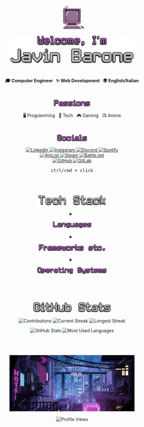 <!--HEADER-->
<p align="center">
  <picture>
    <source media="(prefers-color-scheme: dark)" srcset="https://raw.githubusercontent.com/Javinyx/Javinyx/main/img/computer.gif">
    <img src="https://raw.githubusercontent.com/Javinyx/Javinyx/main/img/computer.gif" width="80px" alt="https://www.deviantart.com/genericcperson/art/internet-787458177" title="internet, by genericcperson on DeviantArt">
  </picture>
</p>
<p align="center">
  <picture>
    <source media="(prefers-color-scheme: dark)" srcset="https://raw.githubusercontent.com/Javinyx/Javinyx/main/img/welcome.png">
    <img src="https://raw.githubusercontent.com/Javinyx/Javinyx/main/img/welcome.png" width="400px" alt="Welcome, I'm Javin Barone" title="Welcome, I'm Javin Barone">
  </picture>
</p>
<!--/HEADER-->

<!--DIVIDER-->
<h1></h1>
<!--/DIVIDER-->

<!--INFO-->
<p align="center">
<strong>
  🎓&nbsp;Computer Engineer&nbsp;&nbsp;
  ✨&nbsp;Web Development&nbsp;&nbsp;
  🌍&nbsp;English/Italian
</strong>
</p>

<br>

<p align="center">
  <picture>
    <source media="(prefers-color-scheme: dark)" srcset="https://raw.githubusercontent.com/Javinyx/Javinyx/main/img/passions.png">
    <img src="https://raw.githubusercontent.com/Javinyx/Javinyx/main/img/passions.png" height="25px" alt="Passions" title="Passions">
  </picture>
</p>
<p align="center">
  🖥️&nbsp;Programming&nbsp;&nbsp;
  📱&nbsp;Tech&nbsp;&nbsp;
  🎮&nbsp;Gaming&nbsp;&nbsp;
  📺&nbsp;Anime
</p>

<br>

<p align="center">
  <picture>
    <source media="(prefers-color-scheme: dark)" srcset="https://raw.githubusercontent.com/Javinyx/Javinyx/main/img/socials.png">
    <img src="https://raw.githubusercontent.com/Javinyx/Javinyx/main/img/socials.png" height="25px" alt="Socials" title="Socials">
  </picture>
</p>

<p align="center">
  <a href="https://www.linkedin.com/in/javin-barone/" target="_blank">
    <img src="https://img.shields.io/badge/linkedin-%230077B5.svg?style=for-the-badge&logo=linkedin&logoColor=white" alt="LinkedIn" title="LinkedIn">
  </a>
  <a href="https://www.instagram.com/javinyx/" target="_blank">
    <img src="https://img.shields.io/badge/Instagram-%23D53D87.svg?style=for-the-badge&logo=Instagram&logoColor=white" alt="Instagram" title="Instagram">
  </a>
  <a href="https://discordapp.com/users/122329215021350914" target="_blank">
    <img src="https://img.shields.io/badge/Discord-%235865F2.svg?style=for-the-badge&logo=discord&logoColor=white" alt="Discord" title="Discord">
  </a>
  <a href="https://open.spotify.com/user/1231169617?si=7cacf7c1f4fa4d62" target="_blank">
    <img src="https://img.shields.io/badge/Spotify-1ED760?style=for-the-badge&logo=spotify&logoColor=white" alt="Spotify" title="Spotify">
  </a>
  <br>
  <a href="https://anilist.co/user/Javinyx/animelist" target="_blank">
    <img src="https://img.shields.io/badge/anilist-%2308ACFC.svg?style=for-the-badge&logo=anilist&logoColor=white" alt="AniList" title="AniList">
  </a>
  <a href="https://steamcommunity.com/id/javinyx/" target="_blank">
    <img src="https://img.shields.io/badge/steam-%23000000.svg?style=for-the-badge&logo=steam&logoColor=white" alt="Steam" title="Steam">
  </a>
  <a href="https://overwatch.blizzard.com/en-us/career/Javinyx-2529/" target="_blank">
    <img src="https://img.shields.io/badge/battle.net-%2300AEFF.svg?style=for-the-badge&logo=battle.net&logoColor=white" alt="Battle.net" title="Battle.net">
  </a>
  <br>
  <a href="https://github.com/Javinyx" target="_blank">
    <img src="https://img.shields.io/badge/github-%23121011.svg?style=for-the-badge&logo=github&logoColor=white" alt="GitHub" title="GitHub">
  </a>
  <a href="https://gitlab.com/javinyx" target="_blank">
    <img src="https://img.shields.io/badge/gitlab-%23181717.svg?style=for-the-badge&logo=gitlab&logoColor=white" alt="GitLab" title="GitLab">
  </a>
</p>

<p align="center">
  <kbd>ctrl/cmd + click</kbd>
</p>
<!--/INFO-->

<!--DIVIDER-->
<h1></h1><br>
<!--/DIVIDER-->

<!--TECH-STACK-->
<p align="center">
  <picture>
    <source media="(prefers-color-scheme: dark)" srcset="https://raw.githubusercontent.com/Javinyx/Javinyx/main/img/tech-stack.png">
    <img src="https://raw.githubusercontent.com/Javinyx/Javinyx/main/img/tech-stack.png" height="35px" alt="Tech Stack" title="Tech Stack">
  </picture>
</p>

<details align="center">
  <summary>
    <p>
      <picture>
        <source media="(prefers-color-scheme: dark)" srcset="https://raw.githubusercontent.com/Javinyx/Javinyx/main/img/languages.png">
        <img src="https://raw.githubusercontent.com/Javinyx/Javinyx/main/img/languages.png" height="25px" alt="Languages" title="Languages">
      </picture>
    </p>
  </summary>

  [![C](https://img.shields.io/badge/c-%2300599C.svg?style=for-the-badge&logo=c&logoColor=white)](#)
  [![CSS3](https://img.shields.io/badge/css3-%231572B6.svg?style=for-the-badge&logo=css3&logoColor=white)](#)
  [![Go](https://img.shields.io/badge/go-%2300ADD8.svg?style=for-the-badge&logo=go&logoColor=white)](#)
  [![HTML5](https://img.shields.io/badge/html5-%23E34F26.svg?style=for-the-badge&logo=html5&logoColor=white)](#)
  [![Java](https://img.shields.io/badge/java-%23ED8B00.svg?style=for-the-badge&logo=openjdk&logoColor=white)](#)
  [![JavaScript](https://img.shields.io/badge/javascript-%23323330.svg?style=for-the-badge&logo=javascript&logoColor=%23F7DF1E)](#)
  [![Markdown](https://img.shields.io/badge/markdown-%23000000.svg?style=for-the-badge&logo=markdown&logoColor=white)](#)
  [![PowerShell](https://img.shields.io/badge/PowerShell-%235391FE.svg?style=for-the-badge&logo=powershell&logoColor=white)](#)
  [![Python](https://img.shields.io/badge/python-3670A0?style=for-the-badge&logo=python&logoColor=ffdd54)](#)
  [![Rust](https://img.shields.io/badge/rust-%23000000.svg?style=for-the-badge&logo=rust&logoColor=white)](#)
  [![Shell Script](https://img.shields.io/badge/shell_script-%23121011.svg?style=for-the-badge&logo=gnu-bash&logoColor=white)](#)
  [![SQL](https://img.shields.io/badge/sql-%23316192.svg?style=for-the-badge&logo=postgresql&logoColor=white)](#)
  [![TypeScript](https://img.shields.io/badge/typescript-%23007ACC.svg?style=for-the-badge&logo=typescript&logoColor=white)](#)
</details>

<details align="center">
  <summary>
    <p>
      <picture>
        <source media="(prefers-color-scheme: dark)" srcset="https://raw.githubusercontent.com/Javinyx/Javinyx/main/img/frameworks.png">
        <img src="https://raw.githubusercontent.com/Javinyx/Javinyx/main/img/frameworks.png" height="25px" alt="Frameworks etc." title="Frameworks etc.">
      </picture>
    </p>
  </summary>

  [![Astro](https://img.shields.io/badge/astro-%23f75d10.svg?style=for-the-badge&logo=astro&logoColor=white)](#)
  [![Bun](https://img.shields.io/badge/Bun-%23000000.svg?style=for-the-badge&logo=bun&logoColor=white)](#)
  [![DaisyUI](https://img.shields.io/badge/daisyui-5A0EF8?style=for-the-badge&logo=daisyui&logoColor=white)](#)
  [![Deno JS](https://img.shields.io/badge/deno%20js-000000?style=for-the-badge&logo=deno&logoColor=white)](#)
  [![MySQL](https://img.shields.io/badge/mysql-%2300f.svg?style=for-the-badge&logo=mysql&logoColor=white)](#)
  [![NPM](https://img.shields.io/badge/NPM-%23CB3837.svg?style=for-the-badge&logo=npm&logoColor=white)](#)
  [![Next JS](https://img.shields.io/badge/Next-black?style=for-the-badge&logo=next.js&logoColor=white)](#)
  [![NodeJS](https://img.shields.io/badge/node.js-6DA55F?style=for-the-badge&logo=node.js&logoColor=white)](#)
  [![Nuxtjs](https://img.shields.io/badge/Nuxt-002E3B?style=for-the-badge&logo=nuxtdotjs&logoColor=#00DC82)](#)
  [![PNPM](https://img.shields.io/badge/pnpm-%234a4a4a.svg?style=for-the-badge&logo=pnpm&logoColor=f69220)](#)
  [![Postgres](https://img.shields.io/badge/postgres-%23316192.svg?style=for-the-badge&logo=postgresql&logoColor=white)](#)
  [![Qwik](https://img.shields.io/badge/qwik-%23ac7ef4.svg?style=for-the-badge&logo=react&logoColor=white)](#)
  [![React](https://img.shields.io/badge/react-%2320232a.svg?style=for-the-badge&logo=react&logoColor=%2361DAFB)](#)
  [![SASS](https://img.shields.io/badge/SASS-hotpink.svg?style=for-the-badge&logo=SASS&logoColor=white)](#)
  [![SolidJS](https://img.shields.io/badge/SolidJS-2c4f7c?style=for-the-badge&logo=solid&logoColor=c8c9cb)](#)
  [![Svelte](https://img.shields.io/badge/svelte-%23f1413d.svg?style=for-the-badge&logo=svelte&logoColor=white)](#)
  [![TailwindCSS](https://img.shields.io/badge/tailwindcss-%2338B2AC.svg?style=for-the-badge&logo=tailwind-css&logoColor=white)](#)
  [![Tauri](https://img.shields.io/badge/tauri-%2324C8DB.svg?style=for-the-badge&logo=tauri&logoColor=%23FFFFFF)](#)
  [![Threejs](https://img.shields.io/badge/threejs-black?style=for-the-badge&logo=three.js&logoColor=white)](#)
  [![UnoCSS](https://img.shields.io/badge/unocss-333333.svg?style=for-the-badge&logo=unocss&logoColor=white)](#)
  [![Vite](https://img.shields.io/badge/vite-%23646CFF.svg?style=for-the-badge&logo=vite&logoColor=white)](#)
  [![Vue.js](https://img.shields.io/badge/vuejs-%2335495e.svg?style=for-the-badge&logo=vuedotjs&logoColor=%234FC08D)](#)
  [![WordPress](https://img.shields.io/badge/WordPress-%23117AC9.svg?style=for-the-badge&logo=WordPress&logoColor=white)](#)
  [![Yarn](https://img.shields.io/badge/yarn-%232C8EBB.svg?style=for-the-badge&logo=yarn&logoColor=white)](#)
</details>

<details align="center">
  <summary>
    <p>
      <picture>
        <source media="(prefers-color-scheme: dark)" srcset="https://raw.githubusercontent.com/Javinyx/Javinyx/main/img/operating-systems.png">
        <img src="https://raw.githubusercontent.com/Javinyx/Javinyx/main/img/operating-systems.png" height="25px" alt="Operating Systems" title="Operating Systems">
      </picture>
    </p>
  </summary>

  [![Android](https://img.shields.io/badge/Android-3DDC84?style=for-the-badge&logo=android&logoColor=white)](#)
  [![iOS](https://img.shields.io/badge/iOS-000000?style=for-the-badge&logo=ios&logoColor=white)](#)
  [![iPadOS](https://img.shields.io/badge/iPadOS-000000?style=for-the-badge&logo=ios&logoColor=white)](#)
  [![macOS](https://img.shields.io/badge/mac%20os-000000?style=for-the-badge&logo=macos&logoColor=F0F0F0)](#)
  [![Ubuntu](https://img.shields.io/badge/Ubuntu-E95420?style=for-the-badge&logo=ubuntu&logoColor=white)](#)
  [![Windows](https://img.shields.io/badge/Windows-%230079d5.svg?style=for-the-badge&logo=Windows%2011&logoColor=white)](#)
</details>
<!--/TECH-STACK-->

<!--DIVIDER-->
<h1></h1><br>
<!--/DIVIDER-->

<!--GITHUB-STATS-->
<p align="center">
  <picture>
    <source media="(prefers-color-scheme: dark)" srcset="https://raw.githubusercontent.com/Javinyx/Javinyx/main/img/github-stats.png">
    <img src="https://raw.githubusercontent.com/Javinyx/Javinyx/main/img/github-stats.png" height="35px" alt="GitHub Stats" title="GitHub Stats">
  </picture>
</p>

<p align="center">
  <picture>
    <source media="(prefers-color-scheme: dark)" srcset="https://github-readme-streak-stats.herokuapp.com?user=Javinyx&theme=nightowl&hide_border=true&border_radius=0&card_width=200&background=FFFFFF00&hide_current_streak=true&hide_longest_streak=true">
    <img src="https://github-readme-streak-stats.herokuapp.com?user=Javinyx&theme=nightowl&hide_border=true&border_radius=0&card_width=200&background=FFFFFF00&hide_current_streak=true&hide_longest_streak=true" alt="Contributions" title="Contributions">
  </picture>
  <picture>
    <source media="(prefers-color-scheme: dark)" srcset="https://github-readme-streak-stats.herokuapp.com?user=Javinyx&theme=nightowl&hide_border=true&border_radius=0&card_width=200&background=FFFFFF00&hide_total_contributions=true&hide_longest_streak=true">
    <img src="https://github-readme-streak-stats.herokuapp.com?user=Javinyx&theme=nightowl&hide_border=true&border_radius=0&card_width=200&background=FFFFFF00&hide_total_contributions=true&hide_longest_streak=true" alt="Current Streak" title="Current Streak">
  </picture>
  <picture>
    <source media="(prefers-color-scheme: dark)" srcset="https://github-readme-streak-stats.herokuapp.com?user=Javinyx&theme=nightowl&hide_border=true&border_radius=0&card_width=200&background=FFFFFF00&hide_total_contributions=true&hide_current_streak=true">
    <img src="https://github-readme-streak-stats.herokuapp.com?user=Javinyx&theme=nightowl&hide_border=true&border_radius=0&card_width=200&background=FFFFFF00&hide_total_contributions=true&hide_current_streak=true" alt="Longest Streak" title="Longest Streak">
  </picture>
</p>

<p align="center">
  <picture>
    <source media="(prefers-color-scheme: dark)" srcset="https://github-readme-stats.vercel.app/api?username=Javinyx&theme=nightowl&hide_border=true&include_all_commits=true&count_private=true&bg_color=FFFFFF00">
    <img src="https://github-readme-stats.vercel.app/api?username=Javinyx&theme=nightowl&hide_border=true&include_all_commits=true&count_private=true&bg_color=FFFFFF00" alt="GitHub Stats" title="GitHub Stats">
  </picture>
  <picture>
    <source media="(prefers-color-scheme: dark)" srcset="https://github-readme-stats.vercel.app/api/top-langs/?username=Javinyx&theme=nightowl&hide_border=true&include_all_commits=true&count_private=true&layout=compact&bg_color=FFFFFF00">
    <img src="https://github-readme-streak-stats.herokuapp.com?user=Javinyx&theme=nightowl&hide_border=true&border_radius=0&card_width=200&background=FFFFFF00&hide_total_contributions=true&hide_longest_streak=true" alt="Most Used Languages" title="Most Used Languages">
  </picture>
</p>
<!--/GITHUB-STATS-->

<!--DIVIDER-->
<h1></h1><br>
<!--/DIVIDER-->

<!--FOOTER-->
<p align="center">
  <picture>
    <source media="(prefers-color-scheme: dark)" srcset="https://raw.githubusercontent.com/Javinyx/Javinyx/main/img/cyberpunk.gif">
    <img src="https://raw.githubusercontent.com/Javinyx/Javinyx/main/img/cyberpunk.gif" width="400px" alt="https://www.deviantart.com/valenberg/art/Rolly-Rocket-601618597" title="Rolly Rocket, by Valenberg on DeviantArt">
  </picture>
</p>
<p align="center">
  <picture>
    <source media="(prefers-color-scheme: dark)" srcset="https://komarev.com/ghpvc/?username=Javinyx&style=for-the-badge&color=a758b3">
    <img src="https://komarev.com/ghpvc/?username=Javinyx&style=for-the-badge&color=a758b3" alt="Profile Views" title="Profile Views">
  </picture>
</p>
<!--/FOOTER-->
